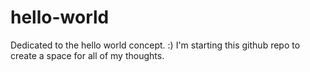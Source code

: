 # hello-world
Dedicated to the hello world concept. :)
I'm starting this github repo to create a space for all of my thoughts.
